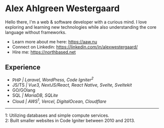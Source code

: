 # Alex Ahlgreen Westergaard
Hello there, I'm a web & software developer with a curious mind. I love exploring and learning new technologies while also understanding the core language without frameworks.

- Learn more about me here: https://aaw.nu
- Connect on Linkedin: https://linkedin.com/in/alexwestergaard/
- Hire me: https://northbased.net

## Experience
- PHP *| Laravel, WordPress, Code Igniter<sup>2</sup>*
- JS/TS *| Vue3, NextJS/React, React Native, Svelte, Sveltekit*
- GO/GOlang
- SQL *| MariaDB, SQLite*
- Cloud *| AWS<sup>1</sup>, Vercel, DigitalOcean, Cloudflare*

-----
1: Utilizing databases and simple compute services.  
2: Built smaller websites in Code Igniter between 2010 and 2013.
